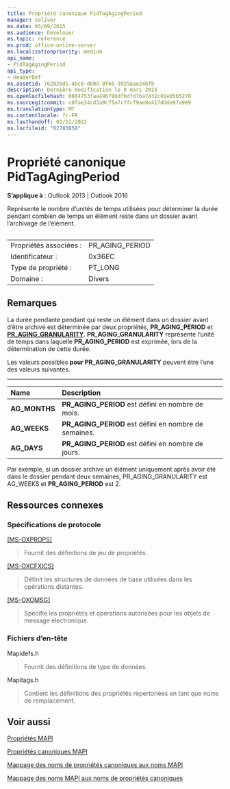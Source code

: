 ```yaml
---
title: Propriété canonique PidTagAgingPeriod
manager: soliver
ms.date: 03/09/2015
ms.audience: Developer
ms.topic: reference
ms.prod: office-online-server
ms.localizationpriority: medium
api_name:
- PidTagAgingPeriod
api_type:
- HeaderDef
ms.assetid: 762020d1-4bc8-d60d-0f66-3929aae24bfb
description: Dernière modification le 9 mars 2015
ms.openlocfilehash: 0804753faa496780dfbdfd7ba7432c01e05b5270
ms.sourcegitcommit: c0fae34cd3a9c75a7cffcf9ae8e417ddde07a989
ms.translationtype: MT
ms.contentlocale: fr-FR
ms.lasthandoff: 02/12/2022
ms.locfileid: "62783858"
---
```

# <a name="pidtagagingperiod-canonical-property"></a>Propriété canonique PidTagAgingPeriod

  
  
**S’applique à** : Outlook 2013 | Outlook 2016 
  
Représente le nombre d’unités de temps utilisées pour déterminer la durée pendant combien de temps un élément reste dans un dossier avant l’archivage de l’élément.
  
## 

|||
|:-----|:-----|
|Propriétés associées :  <br/> |PR_AGING_PERIOD  <br/> |
|Identificateur :  <br/> |0x36EC  <br/> |
|Type de propriété :  <br/> |PT_LONG  <br/> |
|Domaine :  <br/> |Divers  <br/> |
   
## <a name="remarks"></a>Remarques

La durée pendante pendant qui reste un élément dans un dossier avant d’être archivé est déterminée par deux propriétés, **PR_AGING_PERIOD** et **[PR_AGING_GRANULARITY](pidtagaginggranularity-canonical-property.md)**. **PR_AGING_GRANULARITY** représente l’unité de temps dans laquelle **PR_AGING_PERIOD** est exprimée, lors de la détermination de cette durée. 
  
Les valeurs possibles **pour PR_AGING_GRANULARITY** peuvent être l’une des valeurs suivantes. 
  
****

|**Name**|**Description**|
|:-----|:-----|
|**AG_MONTHS** <br/> |**PR_AGING_PERIOD** est défini en nombre de mois. |
|**AG_WEEKS** <br/> |**PR_AGING_PERIOD** est défini en nombre de semaines. |
|**AG_DAYS** <br/> |**PR_AGING_PERIOD** est défini en nombre de jours. |
   
Par exemple, si un dossier archive un élément uniquement après avoir été dans le dossier pendant deux semaines, PR_AGING_GRANULARITY est AG_WEEKS et  **PR_AGING_PERIOD** est 2. 
  
## <a name="related-resources"></a>Ressources connexes

### <a name="protocol-specifications"></a>Spécifications de protocole

[[MS-OXPROPS]](https://msdn.microsoft.com/library/f6ab1613-aefe-447d-a49c-18217230b148%28Office.15%29.aspx)
  
> Fournit des définitions de jeu de propriétés.
    
[[MS-OXCFXICS]](https://msdn.microsoft.com/library/b9752f3d-d50d-44b8-9e6b-608a117c8532%28Office.15%29.aspx)
  
> Définit les structures de données de base utilisées dans les opérations distantes.
    
[[MS-OXOMSG]](https://msdn.microsoft.com/library/daa9120f-f325-4afb-a738-28f91049ab3c%28Office.15%29.aspx)
  
> Spécifie les propriétés et opérations autorisées pour les objets de message électronique.
    
### <a name="header-files"></a>Fichiers d’en-tête

Mapidefs.h
  
> Fournit des définitions de type de données.
    
Mapitags.h
  
> Contient les définitions des propriétés répertoriées en tant que noms de remplacement.
    
## <a name="see-also"></a>Voir aussi



[Propriétés MAPI](mapi-properties.md)
  
[Propriétés canoniques MAPI](mapi-canonical-properties.md)
  
[Mappage des noms de propriétés canoniques aux noms MAPI](mapping-canonical-property-names-to-mapi-names.md)
  
[Mappage des noms MAPI aux noms de propriétés canoniques](mapping-mapi-names-to-canonical-property-names.md)

